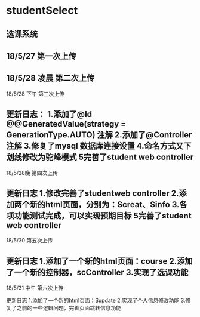 ﻿# studentSelect
选课系统
---------------------------------
18/5/27
第一次上传
---------------------------------
18/5/28 凌晨
第二次上传
---------------------------------
18/5/28 下午
第三次上传

更新日志：
1.添加了@Id @@GeneratedValue(strategy = GenerationType.AUTO) 注解
2.添加了@Controller 注解
3.修复了mysql 数据库连接设置
4.命名方式又下划线修改为驼峰模式
5完善了student  web controller
---------------------------------
18/5/28晚
第四次上传

更新日志
1.修改完善了studentweb controller
2.添加两个新的html页面，分别为：Screat、Sinfo
3.各项功能测试完成，可以实现预期目标
5完善了student  web controller
---------------------------------
18/5/30
第五次上传

更新日志
1.添加了一个新的html页面：course
2.添加了一个新的控制器，scController
3.实现了选课功能
---------------------------------
18/5/31 中午
第六次上传

更新日志
1.添加了一个新的html页面：Supdate
2.实现了个人信息修改功能
3.修复了之前的一些逻辑问题，完善页面跳转信息功能